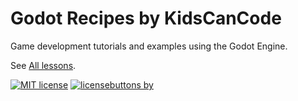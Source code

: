 # Godot Recipes by KidsCanCode

Game development tutorials and examples using the Godot Engine.

See [All lessons](http://kidscancode.org/godot_recipes/).

[![MIT license](https://img.shields.io/badge/License-MIT-blue.svg)](https://lbesson.mit-license.org/)
[![licensebuttons by](https://licensebuttons.net/l/by/3.0/88x31.png)](https://creativecommons.org/licenses/by/4.0)
